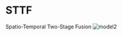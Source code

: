 # STTF
Spatio-Temporal Two-Stage Fusion
![model2](https://user-images.githubusercontent.com/67555881/178209317-d278c944-9d74-4bc9-ba0e-c1675b5d4fcf.jpg)
